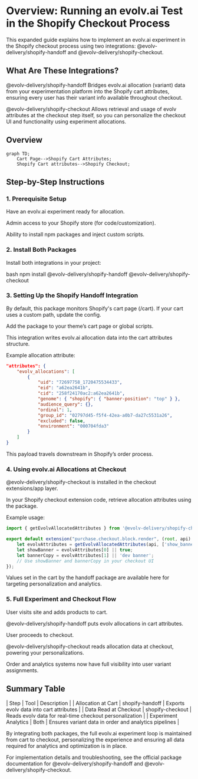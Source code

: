 


# Overview: Running an evolv.ai Test in the Shopify Checkout Process
This expanded guide explains how to implement an evolv.ai experiment in the Shopify checkout process using two integrations: @evolv-delivery/shopify-handoff and @evolv-delivery/shopify-checkout.

## What Are These Integrations?
@evolv-delivery/shopify-handoff
Bridges evolv.ai allocation (variant) data from your experimentation platform into the Shopify cart attributes, ensuring every user has their variant info available throughout checkout.

@evolv-delivery/shopify-checkout
Allows retrieval and usage of evolv attributes at the checkout step itself, so you can personalize the checkout UI and functionality using experiment allocations.

## Overview

```mermaid
graph TD;
    Cart Page-->Shopify Cart Attributes;
    Shopify Cart attributes-->Shopify Checkout;
```


## Step-by-Step Instructions
### 1. Prerequisite Setup
Have an evolv.ai experiment ready for allocation.

Admin access to your Shopify store (for code/customization).

Ability to install npm packages and inject custom scripts.

### 2. Install Both Packages
Install both integrations in your project:

bash
npm install @evolv-delivery/shopify-handoff @evolv-delivery/shopify-checkout

### 3. Setting Up the Shopify Handoff Integration
By default, this package monitors Shopify's cart page (/cart). If your cart uses a custom path, update the config.

Add the package to your theme’s cart page or global scripts.

This integration writes evolv.ai allocation data into the cart attributes structure.

Example allocation attribute:

``` json
"attributes": {
    "evolv_allocations": [
        {
            "uid": "72697758_1720475534433",
            "eid": "a62ea2641b",
            "cid": "258f24170ac2:a62ea2641b",
            "genome": { "shopify": { "banner-position": "top" } },
            "audience_query": {},
            "ordinal": 1,
            "group_id": "02797d45-f5f4-42ea-a0b7-da27c5531a26",
            "excluded": false,
            "environment": "000704fda3"
        }
    ]
}
``` 

This payload travels downstream in Shopify’s order process.

### 4. Using evolv.ai Allocations at Checkout
@evolv-delivery/shopify-checkout is installed in the checkout extensions/app layer.

In your Shopify checkout extension code, retrieve allocation attributes using the package.

Example usage:

``` js
import { getEvolvAllocatedAttributes } from '@evolv-delivery/shopify-checkout';

export default extension("purchase.checkout.block.render", (root, api) => {
    let evolvAttributes = getEvolvAllocatedAttributes(api, ['show_banner', 'banner_copy']);
    let showBanner = evolvAttributes[0] || true;
    let bannerCopy = evolvAttributes[1] || 'dev banner';
    // Use showBanner and bannerCopy in your checkout UI
});
```

Values set in the cart by the handoff package are available here for targeting personalization and analytics.

### 5. Full Experiment and Checkout Flow
User visits site and adds products to cart.

@evolv-delivery/shopify-handoff puts evolv allocations in cart attributes.

User proceeds to checkout.

@evolv-delivery/shopify-checkout reads allocation data at checkout, powering your personalizations.

Order and analytics systems now have full visibility into user variant assignments.

## Summary Table
| Step	| Tool	| Description |
| Allocation at Cart	| shopify-handoff	| Exports evolv data into cart attributes   |
| Data Read at Checkout	| shopify-checkout	| Reads evolv data for real-time checkout personalization |
| Experiment Analytics	| Both	            | Ensures variant data in order and analytics pipelines |

By integrating both packages, the full evolv.ai experiment loop is maintained from cart to checkout, personalizing the experience and ensuring all data required for analytics and optimization is in place.

For implementation details and troubleshooting, see the official package documentation for @evolv-delivery/shopify-handoff and @evolv-delivery/shopify-checkout.

